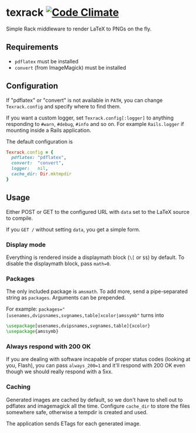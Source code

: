 # texrack [![Code Climate](https://codeclimate.com/github/PerfectlyNormal/texrack.png)](https://codeclimate.com/github/PerfectlyNormal/texrack)

Simple Rack middleware to render LaTeX to PNGs on the fly.

## Requirements

* `pdflatex` must be installed
* `convert` (from ImageMagick) must be installed

## Configuration

If "pdflatex" or "convert" is not available in `PATH`, you can change
`Texrack.config` and specify where to find them.

If you want a custom logger, set `Texrack.config[:logger]` to anything
responding to `#warn`, `#debug`, `#info` and so on.
For example `Rails.logger` if mounting inside a Rails application.

The default configuration is
```ruby
Texrack.config = {
  pdflatex: "pdflatex",
  convert:  "convert",
  logger:   nil,
  cache_dir: Dir.mktmpdir
}
```

## Usage

Either POST or GET to the configured URL with `data` set to the LaTeX source to
compile.

If you `GET /` without setting `data`, you get a simple form.

### Display mode
Everything is rendered inside a displaymath block (`\[` or `$$`) by default.
To disable the displaymath block, pass `math=0`.

### Packages
The only included package is `amsmath`.
To add more, send a pipe-separated string as `packages`.
Arguments can be prepended.

For example: `packages="[usenames,dvipsnames,svgnames,table]xcolor|amssymb"`
turns into
```latex
\usepackage[usenames,dvipsnames,svgnames,table]{xcolor}
\usepackage{amssymb}
```

### Always respond with 200 OK
If you are dealing with software incapable of proper status codes (looking at
you, Flash), you can pass `always_200=1` and it'll respond with 200 OK even
though we should really respond with a 5xx.

### Caching
Generated images are cached by default, so we don't have to shell out to
pdflatex and imagemagick all the time. Configure `cache_dir` to store the
files somewhere safe, otherwise a tempdir is created and used.

The application sends ETags for each generated image.
